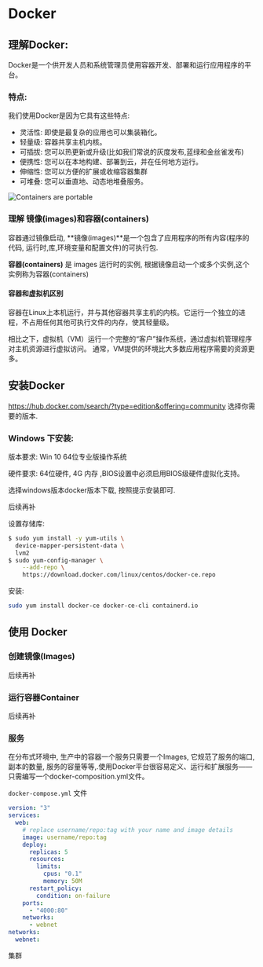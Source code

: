 # Docker

## 理解Docker:

Docker是一个供开发人员和系统管理员使用容器开发、部署和运行应用程序的平台。

### 特点:

我们使用Docker是因为它具有这些特点:

* 灵活性: 即使是最复杂的应用也可以集装箱化。
* 轻量级: 容器共享主机内核。
* 可插拔: 您可以热更新或升级(比如我们常说的灰度发布,蓝绿和金丝雀发布)
* 便携性: 您可以在本地构建、部署到云，并在任何地方运行。
* 伸缩性: 您可以方便的扩展或收缩容器集群
* 可堆叠: 您可以垂直地、动态地堆叠服务。

![Containers are portable](https://docs.docker.com/get-started/images/laurel-docker-containers.png)



### 理解 镜像(images)和容器(containers)

容器通过镜像启动, **镜像(images)**是一个包含了应用程序的所有内容(程序的代码, 运行时,库,环境变量和配置文件)的可执行包.

**容器(containers)** 是 images 运行时的实例, 根据镜像启动一个或多个实例,这个实例称为容器(containers)  



#### 容器和虚拟机区别

容器在Linux上本机运行，并与其他容器共享主机的内核。它运行一个独立的进程，不占用任何其他可执行文件的内存，使其轻量级。

相比之下，虚拟机（VM）运行一个完整的“客户”操作系统，通过虚拟机管理程序对主机资源进行虚拟访问。 通常，VM提供的环境比大多数应用程序需要的资源更多。



## 安装Docker

<https://hub.docker.com/search/?type=edition&offering=community> 选择你需要的版本.

### Windows 下安装:

版本要求: Win 10 64位专业版操作系统

硬件要求: 64位硬件, 4G 内存 ,BIOS设置中必须启用BIOS级硬件虚拟化支持。

选择windows版本docker版本下载, 按照提示安装即可.

后续再补



设置存储库:

```bash
$ sudo yum install -y yum-utils \
  device-mapper-persistent-data \
  lvm2
$ sudo yum-config-manager \
    --add-repo \
    https://download.docker.com/linux/centos/docker-ce.repo
```

安装:

```bash
sudo yum install docker-ce docker-ce-cli containerd.io
```



## 使用 Docker

### 创建镜像(Images)

后续再补

### 运行容器Container

后续再补

### 服务 

在分布式环境中, 生产中的容器一个服务只需要一个Images, 它规范了服务的端口, 副本的数量, 服务的容量等等,.使用Docker平台很容易定义、运行和扩展服务——只需编写一个docker-composition.yml文件。

`docker-compose.yml` 文件

```yaml
version: "3"
services:
  web:
    # replace username/repo:tag with your name and image details
    image: username/repo:tag
    deploy:
      replicas: 5
      resources:
        limits:
          cpus: "0.1"
          memory: 50M
      restart_policy:
        condition: on-failure
    ports:
      - "4000:80"
    networks:
      - webnet
networks:
  webnet:
```



集群